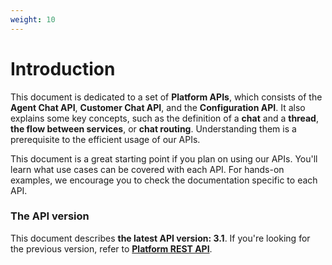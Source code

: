 ```yaml
---
weight: 10
---
```


# Introduction

This document is dedicated to a set of **Platform APIs**, which consists of the **Agent Chat API**, **Customer Chat API**, and the **Configuration API**. It also explains some key concepts, such as the definition of a **chat** and a **thread**, **the flow between services**, or **chat routing**. Understanding them is a prerequisite to the efficient usage of our APIs.

This document is a great starting point if you plan on using our APIs. You'll learn what use cases can be covered with each API. For hands-on examples, we encourage you to check the documentation specific to each API.  

### The API version

This document describes **the latest API version: 3.1**. If you're looking for the previous version, refer to [**Platform REST API**](https://developers.livechatinc.com/docs/rest-api/#introduction).